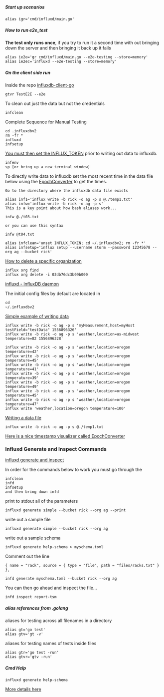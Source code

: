 
##### Start up scenarios

```
alias igr='cmd/influxd/main.go'
```

##### How to run e2e_test

**The test only runs once**, if you try to run it a second time
with out bringing down the server and then bringing it back up it fails

```
alias ie2e='gr cmd/influxd/main.go --e2e-testing --store=memory'
alias ie2ec='influxd --e2e-testing --store=memory'
```

##### On the client side run

Inside the repo
[influxdb-client-go](https://github.com/influxdata/influxdb-client-go)

```
gtvr TestE2E --e2e
```

To clean out just the data but not the credentials

```
infclean
```

Complete Sequence for Manual Testing

```
cd .influxdbv2
rm -fr *
influxd
infsetup
```

[You must then set the INFLUX_TOKEN](https://github.com/stormasm/go-examples/blob/master/filenv/Readme.md) prior to writing out data to influxdb.

```
infenv
sp [or bring up a new terminal window]
```

To directly write data to influxdb set the most recent time in the data file
below using the
[EpochConverter](https://www.epochconverter.com/) to get the times.

```
Go to the directory where the influxdb data file exists

alias inf1='influx write -b rick -o ag -p s @./temp1.txt'
alias infw='influx write -b rick -o ag -p s'
This is a key point about how bash aliases work...

infw @./t03.txt

or you can use this syntax

infw @t04.txt

```

```
alias infclean='unset INFLUX_TOKEN; cd ~/.influxdbv2; rm -fr *'
alias infsetup='influx setup --username storm --password 12345678 --org ag --bucket rick'
```

[How to delete a specific organization](https://v2.docs.influxdata.com/v2.0/organizations/delete-org/)

```
influx org find
influx org delete -i 03db76dc3b09b000
```

[influxd - InfluxDB daemon](https://v2.docs.influxdata.com/v2.0/reference/cli/influxd/)

The initial config files by default are located in
```
cd
~/.influxdbv2
```

[Simple example of writing data](https://v2.docs.influxdata.com/v2.0/write-data/)
```
influx write -b rick -o ag -p s 'myMeasurement,host=myHost testField="testData" 1556896326'
influx write -b rick -o ag -p s 'weather,location=us-midwest temperature=82 1556896328'
```

```
influx write -b rick -o ag -p s 'weather,location=oregon temperature=42'
influx write -b rick -o ag -p s 'weather,location=oregon temperature=45'
influx write -b rick -o ag -p s 'weather,location=oregon temperature=41'
influx write -b rick -o ag -p s 'weather,location=oregon temperature=39'
influx write -b rick -o ag -p s 'weather,location=oregon temperature=49'
influx write -b rick -o ag -p s 'weather,location=oregon temperature=45'
influx write -b rick -o ag -p s 'weather,location=oregon temperature=47'
influx write 'weather,location=oregon temperature=100'
```

[Writing a data file](https://v2.docs.influxdata.com/v2.0/write-data/#example-influx-write-commands)

```
influx write -b rick -o ag -p s @./temp1.txt
```

[Here is a nice timestamp visualizer called EpochConverter](https://www.epochconverter.com/)

### Influxd Generate and Inspect Commands

[influxd generate and inspect](https://v2.docs.influxdata.com/v2.0/reference/cli/influxd/)

In order for the commands below to work you must go through the

```
infclean
infd
infsetup
and then bring down infd
```

print to stdout all of the parameters
```
influxd generate simple --bucket rick --org ag --print
```

write out a sample file
```
influxd generate simple --bucket rick --org ag
```

write out a sample schema
```
influxd generate help-schema > myschema.toml
```

Comment out the line
```
{ name = "rack", source = { type = "file", path = "files/racks.txt" } },
```

```
infd generate myschema.toml --bucket rick --org ag
```

You can then go ahead and inspect the file...

```
infd inspect report-tsm
```

##### alias references from .golang

aliases for testing across all filenames in a directory

```
alias gt='go test'
alias gtv='gt -v'
```

aliases for testing names of tests inside files

```
alias gtr='go test -run'
alias gtvr='gtv -run'
```

##### Cmd Help

```
influxd generate help-schema
```

[More details here](https://v2.docs.influxdata.com/v2.0/reference/cli/influxd/generate/)
